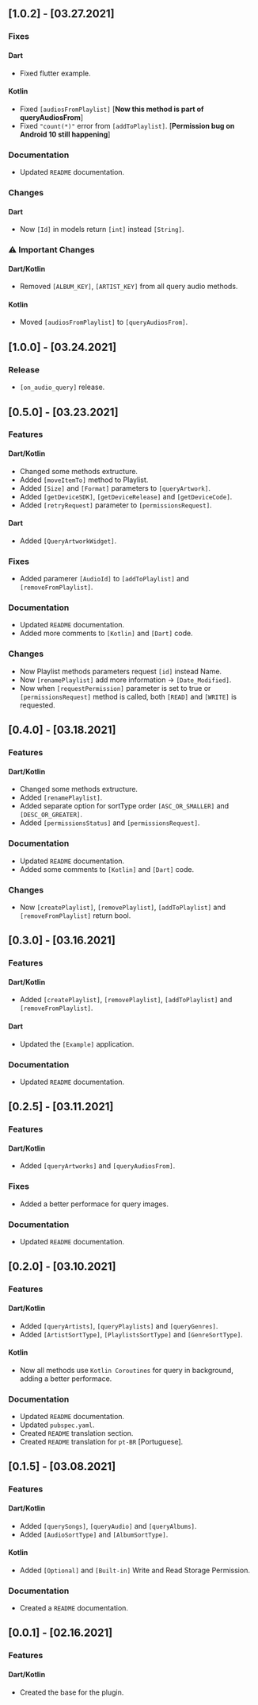 ## [1.0.2] - [03.27.2021]
### Fixes
#### Dart
- Fixed flutter example.

#### Kotlin
- Fixed `[audiosFromPlaylist]` [**Now this method is part of queryAudiosFrom**]
- Fixed `"count(*)"` error from `[addToPlaylist]`. [**Permission bug on Android 10 still happening**]

### Documentation
- Updated `README` documentation.

### Changes
#### Dart
- Now `[Id]` in models return `[int]` instead `[String]`.

### ⚠ Important Changes
#### Dart/Kotlin
- Removed `[ALBUM_KEY]`, `[ARTIST_KEY]` from all query audio methods.

#### Kotlin
- Moved `[audiosFromPlaylist]` to `[queryAudiosFrom]`.

## [1.0.0] - [03.24.2021]
### Release

- `[on_audio_query]` release.

## [0.5.0] - [03.23.2021]
### Features
#### Dart/Kotlin
- Changed some methods extructure.
- Added `[moveItemTo]` method to Playlist.
- Added `[Size]` and `[Format]` parameters to `[queryArtwork]`.
- Added `[getDeviceSDK]`, `[getDeviceRelease]` and `[getDeviceCode]`.
- Added `[retryRequest]` parameter to `[permissionsRequest]`.

#### Dart
- Added `[QueryArtworkWidget]`.

### Fixes
- Added paramerer `[AudioId]` to `[addToPlaylist]` and `[removeFromPlaylist]`.

### Documentation
- Updated `README` documentation.
- Added more comments to `[Kotlin]` and `[Dart]` code.

### Changes
- Now Playlist methods parameters request `[id]` instead Name.
- Now `[renamePlaylist]` add more information -> `[Date_Modified]`.
- Now when `[requestPermission]` parameter is set to true or `[permissionsRequest]` method is called, both `[READ]` and `[WRITE]` is requested.

## [0.4.0] - [03.18.2021]
### Features
#### Dart/Kotlin
- Changed some methods extructure.
- Added `[renamePlaylist]`.
- Added separate option for sortType order `[ASC_OR_SMALLER]` and `[DESC_OR_GREATER]`.
- Added `[permissionsStatus]` and `[permissionsRequest]`.

### Documentation
- Updated `README` documentation.
- Added some comments to `[Kotlin]` and `[Dart]` code.

### Changes
- Now `[createPlaylist]`, `[removePlaylist]`, `[addToPlaylist]` and `[removeFromPlaylist]` return bool.

## [0.3.0] - [03.16.2021]
### Features
#### Dart/Kotlin
- Added `[createPlaylist]`, `[removePlaylist]`, `[addToPlaylist]` and `[removeFromPlaylist]`.

#### Dart
- Updated the `[Example]` application.

### Documentation
- Updated `README` documentation.

## [0.2.5] - [03.11.2021]
### Features
#### Dart/Kotlin
- Added `[queryArtworks]` and `[queryAudiosFrom]`.

### Fixes
- Added a better performace for query images.

### Documentation
- Updated `README` documentation.

## [0.2.0] - [03.10.2021]
### Features
#### Dart/Kotlin
- Added `[queryArtists]`, `[queryPlaylists]` and `[queryGenres]`.
- Added `[ArtistSortType]`, `[PlaylistsSortType]` and `[GenreSortType]`.

#### Kotlin
- Now all methods use `Kotlin Coroutines` for query in background, adding a better performace.

### Documentation
- Updated `README` documentation.
- Updated `pubspec.yaml`.
- Created `README` translation section.
- Created `README` translation for `pt-BR` [Portuguese].

## [0.1.5] - [03.08.2021]
### Features
#### Dart/Kotlin
- Added `[querySongs]`, `[queryAudio]` and `[queryAlbums]`.
- Added `[AudioSortType]` and `[AlbumSortType]`.

#### Kotlin
- Added `[Optional]` and `[Built-in]` Write and Read Storage Permission.

### Documentation
- Created a `README` documentation.

## [0.0.1] - [02.16.2021]
### Features
#### Dart/Kotlin
- Created the base for the plugin.

<!-- 
## [Version] - [Date]
### Features
- TODO

### Fixes
- TODO

### Documentation
- TODO

### Changes
- TODO

### Important Changes
- TODO
 -->
